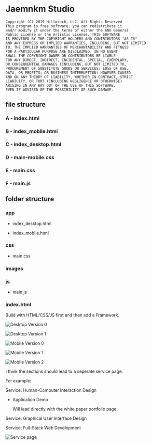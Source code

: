 # Jaemnkm Studio

    Copyright (C) 2019 Hillotech, LLC. All Rights Reserved
    This program is free software; you can redistribute it 
    and/r modify it under the terms of either the GNU General 
    Public License or the Artistic License. THIS SOFTWARE 
    IS PROVIDED BY THE COPYRIGHT HOLDERS AND CONTRIBUTORS "AS IS"
    AND ANY EXPRESS OR IMPLIED WARRANTIES, INCLUDING, BUT NOT LIMITED 
    TO, THE IMPLIED WARRANTIES OF MERCHANTABILITY AND FITNESS 
    FOR A PARTICULAR PURPOSE ARE DISCLAIMED. IN NO EVENT 
    SHALL THE COPYRIGHT OWNER OR CONTRIBUTORS BE LIABLE 
    FOR ANY DIRECT, INDIRECT, INCIDENTAL, SPECIAL, EXEMPLARY, 
    OR CONSEQUENTIAL DAMAGES (INCLUDING, BUT NOT LIMITED TO, 
    PROCUREMENT OF SUBSTITUTE GOODS OR SERVICES; LOSS OF USE, 
    DATA, OR PROFITS; OR BUSINESS INTERRUPTION) HOWEVER CAUSED 
    AND ON ANY THEORY OF LIABILITY, WHETHER IN CONTRACT, STRICT 
    LIABILITY, OR TORT (INCLUDING NEGLIGENCE OR OTHERWISE) 
    ARISING IN ANY WAY OUT OF THE USE OF THIS SOFTWARE, 
    EVEN IF ADVISED OF THE POSSIBILITY OF SUCH DAMAGE.

## file structure

### A - index.html
### B - index_mobile.html
### C - index_desktop.html
### D - main-mobile.css
### E - main.css
### F - main.js

## folder structure

### app

- index_desktop.html

- index_mobile.html

### css

- main.css

### images

### js

- main.js

### index.html



Build with HTML/CSS/JS first and then add a Framework.

![Desktop Version 0](README_IMAGES/sfdevtech-desktop-version-0.png)

![Desktop Version 1](README_IMAGES/sfdevtech-desktop-version-1.png)

![Mobile Version 0](README_IMAGES/sfdevtech-mobile-version-0.png)

![Mobile Version 1](README_IMAGES/sfdevtech-mobile-version-1.png)

![Mobile Version 2](README_IMAGES/sfdevtech-mobile-version-2.png)

I think the sections should lead to a seperate service page.

For example:

Service: Human-Computer Interaction Design

- Application Demo

    Will lead directly with the white paper portfolio page.

Service: Graphical User Interface Design


Service: Full-Stack Web Development

![Service page](README_IMAGES/sfdevtech_services_paGE.png)
